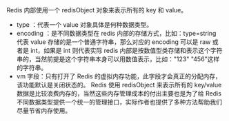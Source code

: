 Redis 内部使用一个 redisObject 对象来表示所有的 key 和 value。

- type ：代表一个 value 对象具体是何种数据类型。
- encoding ：是不同数据类型在 redis 内部的存储方式，比如：type=string 代表 value 存储的是一个普通字符串，那么对应的 encoding 可以是 raw 或者是 int，如果是 int 则代表实际 redis 内部是按数值型类存储和表示这个字符串的，当然前提是这个字符串本身可以用数值表示，比如："123" "456"这样的字符串。
- vm 字段：只有打开了 Redis 的虚拟内存功能，此字段才会真正的分配内存，该功能默认是关闭状态的。 Redis 使用 redisObject 来表示所有的 key/value 数据是比较浪费内存的，当然这些内存管理成本的付出主要也是为了给 Redis 不同数据类型提供一个统一的管理接口，实际作者也提供了多种方法帮助我们尽量节省内存使用。